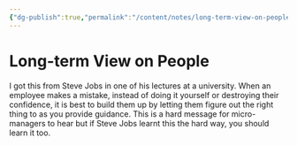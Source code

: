 ```yaml
---
{"dg-publish":true,"permalink":"/content/notes/long-term-view-on-people/"}
---
```


# Long-term View on People

I got this from Steve Jobs in one of his lectures at a university. When an employee makes a mistake, instead of doing it yourself or destroying their confidence, it is best to build them up by letting them figure out the right thing to as you provide guidance. This is a hard message for micro-managers to hear but if Steve Jobs learnt this the hard way, you should learn it too.